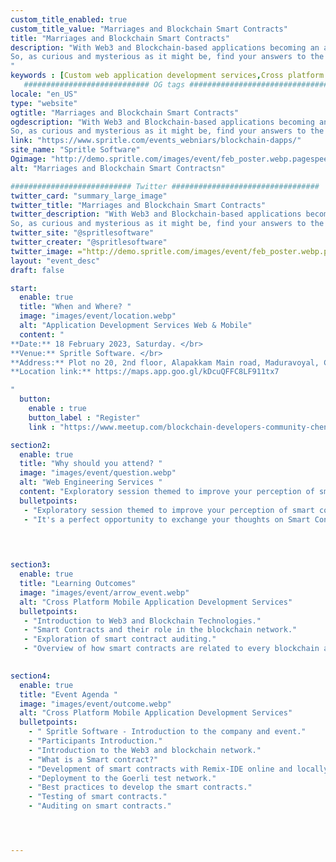 ```yaml
---
custom_title_enabled: true
custom_title_value: "Marriages and Blockchain Smart Contracts"
title: "Marriages and Blockchain Smart Contracts"
description: "With Web3 and Blockchain-based applications becoming an area of innovation for the last few years, have you ever wondered how a Smart contract gets created on a blockchain? And how it acts as a backbone of every decentralized platform is always a quest to take over.</br>
So, as curious and mysterious as it might be, find your answers to the questions on Smart Contracts like this by joining our techies at this event and exploring your way into Web3.
"
keywords : [Custom web application development services,Cross platform mobile app development services]
   ############################ OG tags #################################
locale: "en_US"
type: "website"
ogtitle: "Marriages and Blockchain Smart Contracts" 
ogdescription: "With Web3 and Blockchain-based applications becoming an area of innovation for the last few years, have you ever wondered how a Smart contract gets created on a blockchain? And how it acts as a backbone of every decentralized platform is always a quest to take over.</br>
So, as curious and mysterious as it might be, find your answers to the questions on Smart Contracts like this by joining our techies at this event and exploring your way into Web3."
link: "https://www.spritle.com/events_webniars/blockchain-dapps/"
site_name: "Spritle Software" 
Ogimage: "http://demo.spritle.com/images/event/feb_poster.webp.pagespeed.ce.WkfbS_QTE-.webp"
alt: "Marriages and Blockchain Smart Contractsn" 

########################### Twitter #################################
twitter_card: "summary_large_image"
twitter_title: "Marriages and Blockchain Smart Contracts" 
twitter_description: "With Web3 and Blockchain-based applications becoming an area of innovation for the last few years, have you ever wondered how a Smart contract gets created on a blockchain? And how it acts as a backbone of every decentralized platform is always a quest to take over.</br>
So, as curious and mysterious as it might be, find your answers to the questions on Smart Contracts like this by joining our techies at this event and exploring your way into Web3."
twitter_site: "@spritlesoftware"
twitter_creater: "@spritlesoftware"
twitter_image: ="http://demo.spritle.com/images/event/feb_poster.webp.pagespeed.ce.WkfbS_QTE-.webp"
layout: "event_desc"
draft: false

start:
  enable: true
  title: "When and Where? "
  image: "images/event/location.webp"
  alt: "Application Development Services Web & Mobile"
  content: "
**Date:** 18 February 2023, Saturday. </br>
**Venue:** Spritle Software. </br>
**Address:** Plot no 20, 2nd floor, Alapakkam Main road, Maduravoyal, Chennai, Tamil Nadu 600116.</br>
**Location link:** https://maps.app.goo.gl/kDcuQFFC8LF911tx7

"
  button:
    enable : true
    button_label : "Register"
    link : "https://www.meetup.com/blockchain-developers-community-chennai/events/291488708"

section2:
  enable: true
  title: "Why should you attend? "
  image: "images/event/question.webp"
  alt: "Web Engineering Services "
  content: "Exploratory session themed to improve your perception of smart contracts and their applications.</br>It's a perfect opportunity to exchange your thoughts on Smart Contracts with our Tech experts in Web3."
  bulletpoints:
   - "Exploratory session themed to improve your perception of smart contracts and their applications."
   - "It's a perfect opportunity to exchange your thoughts on Smart Contracts with our Tech experts in Web3."


     
  
section3:
  enable: true
  title: "Learning Outcomes"
  image: "images/event/arrow_event.webp"
  alt: "Cross Platform Mobile Application Development Services"
  bulletpoints:
   - "Introduction to Web3 and Blockchain Technologies."
   - "Smart Contracts and their role in the blockchain network."
   - "Exploration of smart contract auditing."
   - "Overview of how smart contracts are related to every blockchain application."

  
section4:
  enable: true
  title: "Event Agenda "
  image: "images/event/outcome.webp"
  alt: "Cross Platform Mobile Application Development Services"
  bulletpoints:
    - " Spritle Software - Introduction to the company and event."
    - "Participants Introduction."
    - "Introduction to the Web3 and blockchain network."
    - "What is a Smart contract?"
    - "Development of smart contracts with Remix-IDE online and locally with VS Code-IDE. "
    - "Deployment to the Goerli test network."
    - "Best practices to develop the smart contracts."
    - "Testing of smart contracts."
    - "Auditing on smart contracts."




---
```

